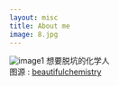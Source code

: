 ```yaml
---
layout: misc
title: About me
image: 8.jpg
---
```


![image1](img/8.jpg)
想要脱坑的化学人<br>图源 : [beautifulchemistry](https://www.beautifulchemistry.net/)
